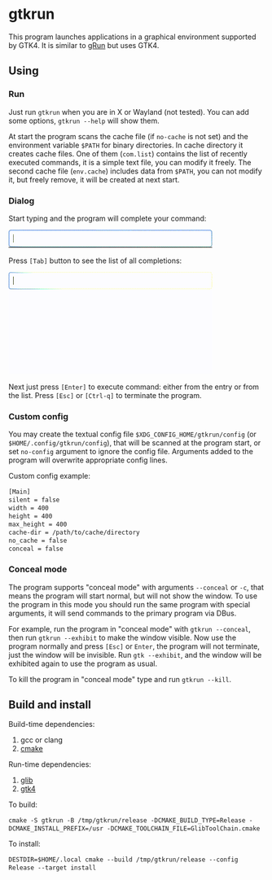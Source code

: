 # gtkrun
This program launches applications in a graphical environment supported by GTK4. It is similar to [gRun](https://github.com/lrgc/grun) but uses GTK4.

## Using
### Run
Just run `gtkrun` when you are in X or Wayland (not tested). You can add some options, `gtkrun --help` will show them.

At start the program scans the cache file (if `no-cache` is not set) and the environment variable `$PATH` for binary directories. In cache directory it creates cache files. One of them (`com.list`) contains the list of recently executed commands, it is a simple text file, you can modify it freely. The second cache file (`env.cache`) includes data from `$PATH`, you can not modify it, but freely remove, it will be created at next start.

### Dialog
Start typing and the program will complete your command:

![entry completition](readme.d/entry_completion.gif)

Press `[Tab]` button to see the list of all completions:

![list_view completition](readme.d/list_view_completion.gif)

Next just press `[Enter]` to execute command: either from the entry or from the list.
Press `[Esc]` or `[Ctrl-q]` to terminate the program.

### Custom config
You may create the textual config file `$XDG_CONFIG_HOME/gtkrun/config` (or `$HOME/.config/gtkrun/config`), that will be scanned at the program start, or set `no-config` argument to ignore the config file. Arguments added to the program will overwrite appropriate config lines.

Custom config example:

	[Main]
	silent = false
	width = 400
	height = 400
	max_height = 400
	cache-dir = /path/to/cache/directory
	no_cache = false
	conceal = false

### Conceal mode
The program supports "conceal mode" with arguments `--conceal` or `-c`, that means the program will start normal, but will not show the window. To use the program in this mode you should run the same program with special arguments, it will send commands to the primary program via DBus.

For example, run the program in "conceal mode" with `gtkrun --conceal`, then run `gtkrun --exhibit` to make the window visible. Now use the program normally and press `[Esc]` or `Enter`, the program will not terminate, just the window will be invisible. Run `gtk --exhibit`, and the window will be exhibited again to use the program as usual.

To kill the program in "conceal mode" type and run `gtkrun --kill`.

## Build and install

Build-time dependencies:

1. gcc or clang
2. [cmake](https://gitlab.kitware.com/cmake/cmake)

Run-time dependencies:

1. [glib](https://gitlab.gnome.org/GNOME/glib)
2. [gtk4](https://gitlab.gnome.org/GNOME/gtk)


To build:

```
cmake -S gtkrun -B /tmp/gtkrun/release -DCMAKE_BUILD_TYPE=Release -DCMAKE_INSTALL_PREFIX=/usr -DCMAKE_TOOLCHAIN_FILE=GlibToolChain.cmake
```

To install:

```
DESTDIR=$HOME/.local cmake --build /tmp/gtkrun/release --config Release --target install
```
